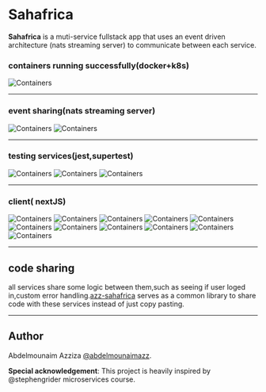 # Sahafrica

**Sahafrica** is a muti-service fullstack app that uses an event driven architecture (nats streaming server) to communicate between each service.

### containers running successfully(docker+k8s)

![Containers](https://i.ibb.co/MBfmxny/image.png)

---

### event sharing(nats streaming server)

![Containers](https://i.ibb.co/tp7rLBs/image.png)
![Containers](https://i.ibb.co/x3F3ykF/image.png)

---

### testing services(jest,supertest)

![Containers](https://i.ibb.co/LSLf4KK/image.png)
![Containers](https://i.ibb.co/gwXxcBS/image.png)
![Containers](https://i.ibb.co/R75kTgp/image.png)

---

### client( nextJS)

![Containers](https://i.ibb.co/4NL3D13/image.png)
![Containers](https://i.ibb.co/dP8rxgn/image.png)
![Containers](https://i.ibb.co/j8nNRQY/image.png)
![Containers](https://i.ibb.co/pvYj4cQ/image.png)
![Containers](https://i.ibb.co/C634fvB/image.png)
![Containers](https://i.ibb.co/JzBfmkx/image.png)
![Containers](https://i.ibb.co/d4qXZHb/image.png)
![Containers](https://i.ibb.co/mTY7dfV/image.png)
![Containers](https://i.ibb.co/0X6tyCG/image.png)
![Containers](https://i.ibb.co/KF8F6RM/image.png)
![Containers](https://i.ibb.co/XW4GtQc/image.png)

---

## code sharing

all services share some logic between them,such as seeing if user loged in,custom error handling.[azz-sahafrica](https://www.npmjs.com/package/azz-sahafrica "common library") serves as a common library to share code with these services instead of just copy pasting.

---

## Author

Abdelmounaim Azziza [@abdelmounaimazz](https://twitter.com/AbdelmounaimAzz "abdelmounaimazz").

**Special acknowledgement**: This project is heavily inspired by @stephengrider microservices course.
